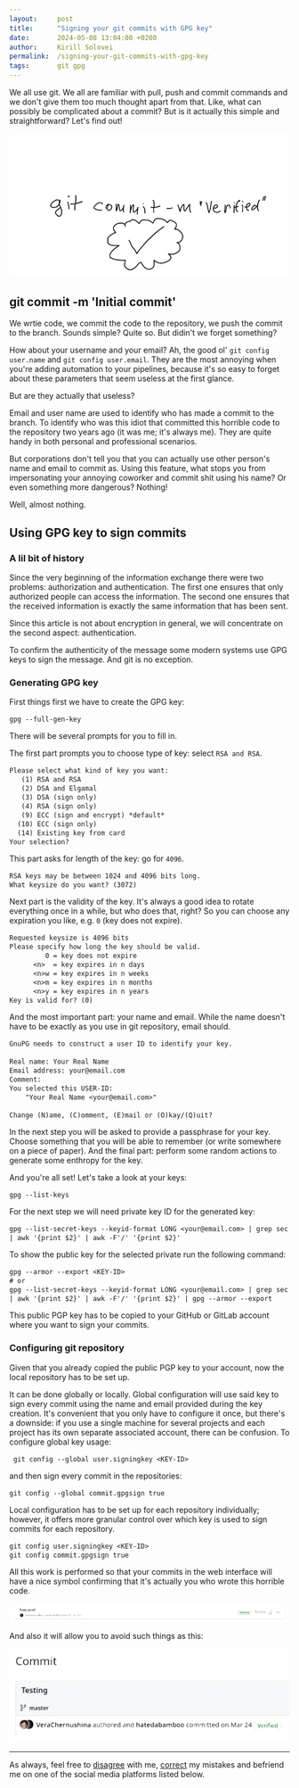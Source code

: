 ```yaml
---
layout:     post
title:      "Signing your git commits with GPG key"
date:       2024-05-08 13:04:00 +0200
author:     Kirill Solovei
permalink:  /signing-your-git-commits-with-gpg-key
tags:       git gpg
---
```


We all use git. We all are familiar with pull, push and commit commands and we
don't give them too much thought apart from that. Like, what can possibly be
complicated about a commit? But is it actually this simple and straightforward?
Let's find out!

<!--more-->

![git commit -m Verified](../assets/2024-05-08-signing-your-git-commits-with-gpg-key.webp)

## git commit -m 'Initial commit'

We wrtie code, we commit the code to the repository, we push the commit to the
branch. Sounds simple? Quite so. But didin't we forget something?

How about your username and your email? Ah, the good ol' `git config user.name`
and `git config user.email`. They are the most annoying when you're adding
automation to your pipelines, because it's so easy to forget about these
parameters that seem useless at the first glance.

But are they actually that useless?

Email and user name are used to identify who has made a commit to the branch.
To identify who was this idiot that committed this horrible code to the
repository two years ago (it was me; it's always me). They are quite handy in
both personal and professional scenarios.

But corporations don't tell you that you can actually use other person's name
and email to commit as. Using this feature, what stops you from impersonating
your annoying coworker and commit shit using his name? Or even something more
dangerous? Nothing!

Well, almost nothing.

## Using GPG key to sign commits

### A lil bit of history

Since the very beginning of the information exchange there were two problems:
authorization and authentication. The first one ensures that only authorized
people can access the information. The second one ensures that the received
information is exactly the same information that has been sent.

Since this article is not about encryption in general, we will concentrate on
the second aspect: authentication.

To confirm the authenticity of the message some modern systems use GPG keys to
sign the message. And git is no exception.

### Generating GPG key

First things first we have to create the GPG key:

```shell
gpg --full-gen-key
```

There will be several prompts for you to fill in.

The first part prompts you to choose type of key: select `RSA and RSA`.

```shell
Please select what kind of key you want:
   (1) RSA and RSA
   (2) DSA and Elgamal
   (3) DSA (sign only)
   (4) RSA (sign only)
   (9) ECC (sign and encrypt) *default*
  (10) ECC (sign only)
  (14) Existing key from card
Your selection?
```

This part asks for length of the key: go for `4096`.

```shell
RSA keys may be between 1024 and 4096 bits long.
What keysize do you want? (3072)
```

Next part is the validity of the key. It's always a good idea to rotate
everything once in a while, but who does that, right? So you can choose any
expiration you like, e.g. `0` (key does not expire).

```shell
Requested keysize is 4096 bits
Please specify how long the key should be valid.
         0 = key does not expire
      <n>  = key expires in n days
      <n>w = key expires in n weeks
      <n>m = key expires in n months
      <n>y = key expires in n years
Key is valid for? (0)
```

And the most important part: your name and email. While the name doesn't have
to be exactly as you use in git repository, email should.

```shell
GnuPG needs to construct a user ID to identify your key.

Real name: Your Real Name
Email address: your@email.com
Comment:
You selected this USER-ID:
    "Your Real Name <your@email.com>"

Change (N)ame, (C)omment, (E)mail or (O)kay/(Q)uit?
```

In the next step you will be asked to provide a passphrase for your key. Choose
something that you will be able to remember (or write somewhere on a piece of
paper). And the final part: perform some random actions to generate some
enthropy for the key.

And you're all set! Let's take a look at your keys:

```shell
gpg --list-keys
```

For the next step we will need private key ID for the generated key:

```shell
gpg --list-secret-keys --keyid-format LONG <your@email.com> | grep sec | awk '{print $2}' | awk -F'/' '{print $2}'
```

To show the public key for the selected private run the following command:

```shell
gpg --armor --export <KEY-ID>
# or
gpg --list-secret-keys --keyid-format LONG <your@email.com> | grep sec | awk '{print $2}' | awk -F'/' '{print $2}' | gpg --armor --export
```

This public PGP key has to be copied to your GitHub or GitLab account where you
want to sign your commits.

### Configuring git repository

Given that you already copied the public PGP key to your account, now the local
repository has to be set up.

It can be done globally or locally. Global configuration will use said key to
sign every commit using the name and email provided during the key creation.
It's convenient that you only have to configure it once, but there's a
downside: if you use a single machine for several projects and each project has
its own separate associated account, there can be confusion. To configure global
key usage:

```shell
 git config --global user.signingkey <KEY-ID>
```

and then sign every commit in the repositories:

```shell
git config --global commit.gpgsign true
```

Local configuration has to be set up for each repository individually; however,
it offers more granular control over which key is used to sign commits for each
repository.

```shell
git config user.signingkey <KEY-ID>
git config commit.gpgsign true
```

All this work is performed so that your commits in the web interface will have
a nice symbol confirming that it's actually you who wrote this horrible code.

![Verified commit](../assets/2024-05-08-signing-your-git-commits-with-gpg-key-2.webp)

And also it will allow you to avoid such things as this:

![Someone has used your name to commit shit!](../assets/2024-05-08-signing-your-git-commits-with-gpg-key-3.webp)

---

As always, feel free to
[disagree](https://github.com/hatedabamboo/notes.hatedabamboo.me/issues) with
me, [correct](https://github.com/hatedabamboo/notes.hatedabamboo.me/pulls) my
mistakes and befriend me on one of the social media platforms listed below.
